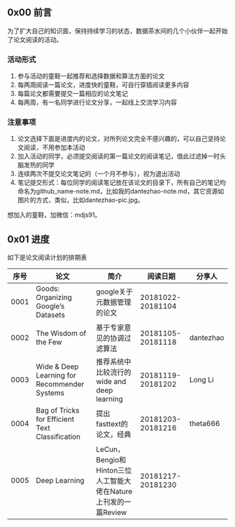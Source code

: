 ## 0x00 前言

为了扩大自己的知识面，保持持续学习的状态，数据茶水间的几个小伙伴一起开始了论文阅读的活动。

### 活动形式

1. 参与活动的童鞋一起推荐和选择数据和算法方面的论文
2. 每两周阅读一篇论文，进度快的童鞋，可自行穿插阅读更多内容
3. 每篇论文都需要提交一篇相应的论文笔记
4. 每两周，有一名同学进行论文分享，一起线上交流学习内容

### 注意事项

1. 论文选择下面是进度内的论文，对所列论文完全不感兴趣的，可以自己坚持论文阅读，不用参加本活动
2. 加入活动的同学，必须提交阅读的第一篇论文的阅读笔记，借此过滤掉一时头脑发热的同学
3. 连续两次不提交论文笔记的（一个月不参与），视为退出活动
4. 笔记提交形式：每位同学的阅读笔记放在该论文的目录下，所有自己的笔记均命名为github_name-note.md，比如我的dantezhao-note.md，其它资源如图片的方式，类似，比如dantezhao-pic.jpg。

想加入的童鞋，加微信：mdjs91。

## 0x01 进度

如下是论文阅读计划的排期表

|序号|论文|简介|阅读日期|分享人|
|---|---|---|---|---|
|0001|Goods: Organizing Google’s Datasets|google关于元数据管理的论文|20181022-20181104|   |
|0002|The Wisdom of the Few|基于专家意见的协调过滤算法|20181105-20181118| dantezhao |
|0003|Wide & Deep Learning for Recommender Systems|推荐系统中比较流行的 wide and deep learning|20181119-20181202| Long Li  |
|0004|Bag of Tricks for Efficient Text Classification|提出fasttext的论文，经典|20181203-20181216|  theta666  |
|0005|Deep Learning|LeCun，Bengio和Hinton三位人工智能大佬在Nature上刊发的一篇Review|20181217-20181230|    |
